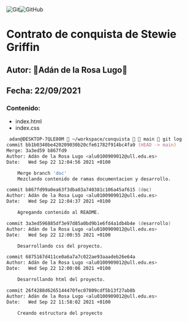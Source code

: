 
![Git](https://img.shields.io/badge/git%20-%23F05033.svg?&style=for-the-badge&logo=git&logoColor=white)![GitHub](https://img.shields.io/badge/github%20-%23121011.svg?&style=for-the-badge&logo=github&logoColor=white)
# Contrato de conquista de Stewie Griffin
## Autor: :rocket:Adán de la Rosa Lugo:rocket:
## Fecha: 22/09/2021

### Contenido:
* index.html
* index.css

```zsh
 adan@DESKTOP-7QLE80M  ~/workspace/conquista   main  git log
commit bb1b0340be420209030b20cfe61782f914bc4fa9 (HEAD -> main)
Merge: 3a3ed59 b867fd9
Author: Adán de la Rosa Lugo <alu0100909012@ull.edu.es>
Date:   Wed Sep 22 12:04:56 2021 +0100

    Merge branch 'doc'
    Mezclando contenido de ramas documentacion y desarrollo.

commit b867fd99a0ea63f3dba03a740381c106a45af615 (doc)
Author: Adán de la Rosa Lugo <alu0100909012@ull.edu.es>
Date:   Wed Sep 22 12:04:37 2021 +0100

    Agregando contenido al README.

commit 3a3ed596885df3e97d85a0bd9b1e6fd4a1db4b4e (desarrollo)
Author: Adán de la Rosa Lugo <alu0100909012@ull.edu.es>
Date:   Wed Sep 22 12:00:55 2021 +0100

    Desarrollando css del proyecto.

commit 6875167d411ce0a6a7a7c022ae93aaadeb26e64a
Author: Adán de la Rosa Lugo <alu0100909012@ull.edu.es>
Date:   Wed Sep 22 12:00:06 2021 +0100

    Desarrollando html del proyecto.

commit 26f4288d6265144470fec07809cdf5b13f27ab8b
Author: Adán de la Rosa Lugo <alu0100909012@ull.edu.es>
Date:   Wed Sep 22 11:58:02 2021 +0100

    Creando estructura del proyecto
```